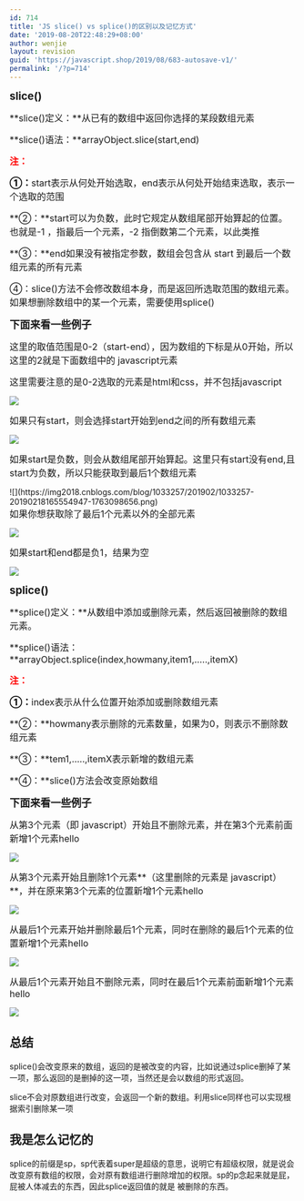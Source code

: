 ```yaml
---
id: 714
title: 'JS slice() vs splice()的区别以及记忆方式'
date: '2019-08-20T22:48:29+08:00'
author: wenjie
layout: revision
guid: 'https://javascript.shop/2019/08/683-autosave-v1/'
permalink: '/?p=714'
---
```


 <span style="font-size: 14pt;"> **slice()**</span>

<span style="font-size: 14pt;"> </span><span style="font-size: 16px;">**slice()定义：**从已有的数组中返回你选择的某段数组元素</span>

<span style="font-size: 16px;"> **slice()语法：**arrayObject.slice(start,end)</span>

 <span style="color: #ff0000;">**<span style="font-size: 16px;">注：</span>**</span>

<span style="font-size: 16px;"> <span style="color: #000000;">**①：**</span>start表示从何处开始选取，end表示从何处开始结束选取，表示一个选取的范围</span>

<span style="font-size: 16px;"> **②：**start可以为负数，此时它规定从数组尾部开始算起的位置。也就是-1 ，指最后一个元素，-2 指倒数第二个元素，以此类推</span>

<span style="font-size: 16px;"> **③：**end如果没有被指定参数，数组会包含从 start 到最后一个数组元素的所有元素</span>

<span style="font-size: 16px;"> ④：slice()方法不会修改数组本身，而是返回所选取范围的数组元素。如果想删除数组中的某一个元素，需要使用splice()</span>

 **<span style="font-size: 18px;">下面来看一些例子</span>**

 <span style="font-size: 16px;"> 这里的取值范围是0-2（start-end），因为数组的下标是从0开始，所以这里的2就是下面数组中的 javascript元素</span>

<span style="font-size: 16px;"> 这里需要注意的是0-2选取的元素是html和css，并不包括javascript</span>

 ![](https://img2018.cnblogs.com/blog/1033257/201902/1033257-20190218165145423-1506403443.png)

 <span style="font-size: 16px;"> 如果只有start，则会选择start开始到end之间的所有数组元素</span>

 ![](https://img2018.cnblogs.com/blog/1033257/201902/1033257-20190218165256787-800771029.png)

 <span style="font-size: 16px;"> 如果start是负数，则会从数组尾部开始算起。这里只有start没有end,且start为负数，所以只能获取到最后1个数组元素</span>

<div> ![](https://img2018.cnblogs.com/blog/1033257/201902/1033257-20190218165554947-1763098656.png)</div> <span style="font-size: 16px;"> 如果你想获取除了最后1个元素以外的全部元素</span>

 ![](https://img2018.cnblogs.com/blog/1033257/201902/1033257-20190218165657697-1062811430.png)

 <span style="font-size: 16px;">如果start和end都是负1，结果为空</span>

 ![](https://img2018.cnblogs.com/blog/1033257/201902/1033257-20190218165722943-570052154.png)

 <span style="font-size: 14pt;"> **splice()**</span>

<span style="font-size: 14pt;"> **<span style="font-size: 16px;"> </span>**</span><span style="font-size: 16px;">**splice()定义：**从数组中添加或删除元素，然后返回被删除的数组元素。</span>

<span style="font-size: 16px;"> **splice()语法：**arrayObject.splice(index,howmany,item1,…..,itemX)</span>

<span style="font-size: 16px;"> <span style="color: #ff0000;"> **注：**</span></span>

<span style="font-size: 16px;"> <span style="color: #000000;">**①：**</span>index表示从什么位置开始添加或删除数组元素  
</span>

<span style="font-size: 16px;"> **②：**howmany表示删除的元素数量，如果为0，则表示不删除数组元素</span>

<span style="font-size: 16px;"> **③：**tem1,…..,itemX表示新增的数组元素</span>

<span style="font-size: 16px;"> **④：**slice()方法会改变原始数组</span>

<span style="font-size: 16px;"> **<span style="font-size: 18px;">下面来看一些例子</span>**</span>

<span style="font-size: 16px;">**<span style="font-size: 18px;"> </span>**<span style="font-size: 18px;"><span style="font-size: 16px;"> 从第3个元素（即 javascript）开始且不删除元素，并在第3个元素前面新增1个元素hello</span></span></span>

<span style="font-size: 16px;"><span style="font-size: 18px;"><span style="font-size: 16px;"> ![](https://img2018.cnblogs.com/blog/1033257/201902/1033257-20190218173418110-609338222.png)</span></span></span>

 <span style="font-size: 16px;"> 从第3个元素开始且</span><span style="font-size: 16px;">删除1个元素**（这里删除的元素是 javascript）**，并在原来第3个元素的位置新增1个元素hello</span>

 ![](https://img2018.cnblogs.com/blog/1033257/201902/1033257-20190218173611650-1975531769.png)

<span style="font-size: 16px;">**<span style="font-size: 18px;"> </span>**<span style="font-size: 18px;"><span style="font-size: 16px;">从最后1个元素开始并删除最后1个元素，同时在删除的最后1个元素的位置新增1个元素hello</span></span></span>

<span style="font-size: 16px;"><span style="font-size: 18px;"><span style="font-size: 16px;"> ![](https://img2018.cnblogs.com/blog/1033257/201902/1033257-20190218173633208-1243764109.png)</span></span></span>

 <span style="font-size: 16px;">从最后1个元素开始且不删除元素，同时在最后1个元素前面新增1个元素hello</span>

<span style="font-size: 16px;"> ![](https://img2018.cnblogs.com/blog/1033257/201902/1033257-20190218173720877-626482378.png)</span>

## 总结

splice()会改变原来的数组，返回的是被改变的内容，比如说通过splice删掉了某一项，那么返回的是删掉的这一项，当然还是会以数组的形式返回。

slice不会对原数组进行改变，会返回一个新的数组。利用slice同样也可以实现根据索引删除某一项

## 我是怎么记忆的

splice的前缀是sp，sp代表着super是超级的意思，说明它有超级权限，就是说会改变原有数组的权限，会对原有数组进行删除增加的权限。sp的p念起来就是屁，屁被人体减去的东西，因此splice返回值的就是 被删除的东西。
